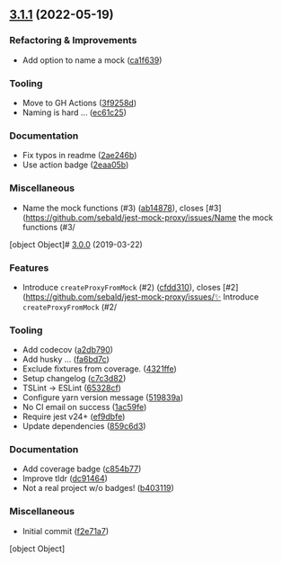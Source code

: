 ## [3.1.1](https://github.com/sebald/jest-mock-proxy/compare/v3.0.0...v3.1.1) (2022-05-19)

### Refactoring & Improvements

- Add option to name a mock ([ca1f639](https://github.com/sebald/jest-mock-proxy/commit/ca1f639))

### Tooling

- Move to GH Actions ([3f9258d](https://github.com/sebald/jest-mock-proxy/commit/3f9258d))
- Naming is hard ... ([ec61c25](https://github.com/sebald/jest-mock-proxy/commit/ec61c25))

### Documentation

- Fix typos in readme ([2ae246b](https://github.com/sebald/jest-mock-proxy/commit/2ae246b))
- Use action badge ([2eaa05b](https://github.com/sebald/jest-mock-proxy/commit/2eaa05b))

### Miscellaneous

- Name the mock functions (#3) ([ab14878](https://github.com/sebald/jest-mock-proxy/commit/ab14878)), closes [#3](https://github.com/sebald/jest-mock-proxy/issues/Name the mock functions (#3/

[object Object]# [3.0.0](https://github.com/sebald/jest-mock-proxy/compare/f2e71a7...v3.0.0) (2019-03-22)

### Features

- Introduce `createProxyFromMock` (#2) ([cfdd310](https://github.com/sebald/jest-mock-proxy/commit/cfdd310)), closes [#2](https://github.com/sebald/jest-mock-proxy/issues/✨ Introduce `createProxyFromMock` (#2/

### Tooling

- Add codecov ([a2db790](https://github.com/sebald/jest-mock-proxy/commit/a2db790))
- Add husky ... ([fa6bd7c](https://github.com/sebald/jest-mock-proxy/commit/fa6bd7c))
- Exclude fixtures from coverage. ([4321ffe](https://github.com/sebald/jest-mock-proxy/commit/4321ffe))
- Setup changelog ([c7c3d82](https://github.com/sebald/jest-mock-proxy/commit/c7c3d82))
- TSLint -> ESLint ([65328cf](https://github.com/sebald/jest-mock-proxy/commit/65328cf))
- Configure yarn version message ([519839a](https://github.com/sebald/jest-mock-proxy/commit/519839a))
- No CI email on success ([1ac59fe](https://github.com/sebald/jest-mock-proxy/commit/1ac59fe))
- Require jest v24+ ([ef9dbfe](https://github.com/sebald/jest-mock-proxy/commit/ef9dbfe))
- Update dependencies ([859c6d3](https://github.com/sebald/jest-mock-proxy/commit/859c6d3))

### Documentation

- Add coverage badge ([c854b77](https://github.com/sebald/jest-mock-proxy/commit/c854b77))
- Improve tldr ([dc91464](https://github.com/sebald/jest-mock-proxy/commit/dc91464))
- Not a real project w/o badges! ([b403119](https://github.com/sebald/jest-mock-proxy/commit/b403119))

### Miscellaneous

- Initial commit ([f2e71a7](https://github.com/sebald/jest-mock-proxy/commit/f2e71a7))

[object Object]
